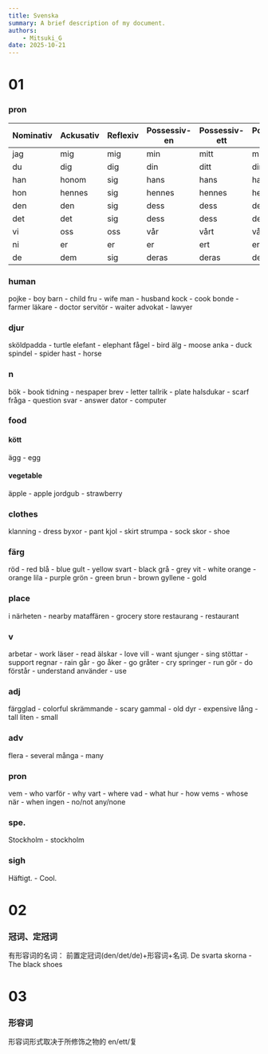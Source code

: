 ```yaml
---
title: Svenska
summary: A brief description of my document.
authors:
    - Mitsuki_G
date: 2025-10-21
---
```


</p><h1 id="01" name="01"><strong>01</strong></h1><p>

### pron

| Nominativ | Ackusativ | Reflexiv | Possessiv-en | Possessiv-ett | Possessiv-flertal |
| ------------ | ------------- | ------------ | ------------ |------------ |------------ |
| jag | mig | mig | min | mitt | mina |
| du | dig  | dig | din | ditt | dina |
| han | honom  | sig | hans | hans | hans |
| hon | hennes  | sig | hennes | hennes | hennes |
| den | den | sig | dess | dess | dess |
| det | det | sig | dess | dess | dess |
| vi | oss | oss | vår | vårt | våra |
| ni | er | er | er | ert | era |
| de | dem | sig | deras | deras | deras |

### human
pojke - boy
barn - child
fru - wife
man - husband
kock - cook
bonde - farmer
läkare - doctor
servitör - waiter
advokat - lawyer

### djur
sköldpadda - turtle
elefant - elephant
fågel - bird
älg - moose
anka - duck
spindel - spider
hast - horse

### n
bök - book
tidning - nespaper
brev - letter
tallrik - plate
halsdukar - scarf
fråga - question
svar - answer
dator - computer

### food 
#### kött
ägg - egg

#### vegetable
äpple - apple
jordgub - strawberry

### clothes
klanning - dress
byxor - pant
kjol - skirt
strumpa - sock
skor - shoe


### färg
röd - red
blå - blue
gult - yellow
svart - black
grå - grey
vit - white
orange - orange
lila - purple
grön - green
brun - brown
gyllene - gold

### place
i närheten - nearby
mataffären - grocery store
restaurang - restaurant

### v
arbetar - work
läser - read
älskar - love
vill - want
sjunger - sing
stöttar - support
regnar - rain
går - go
åker - go
gråter - cry
springer - run
gör - do
förstår - understand
använder - use

### adj
färgglad - colorful
skrämmande - scary
gammal - old
dyr - expensive
lång - tall
liten - small


### adv
flera - several
många - many

### pron
vem - who
varför - why
vart - where
vad - what
hur - how
vems - whose
när - when
ingen - no/not any/none

### spe.
Stockholm - stockholm


### sigh
Häftigt. - Cool.

</p><h1 id="01" name="01"><strong>02</strong></h1><p>

### 冠词、定冠词

有形容词的名词： 前置定冠词(den/det/de)+形容词+名词.
De svarta skorna - The black shoes

</p><h1 id="01" name="01"><strong>03</strong></h1><p>

### 形容词
形容词形式取决于所修饰之物的 en/ett/复